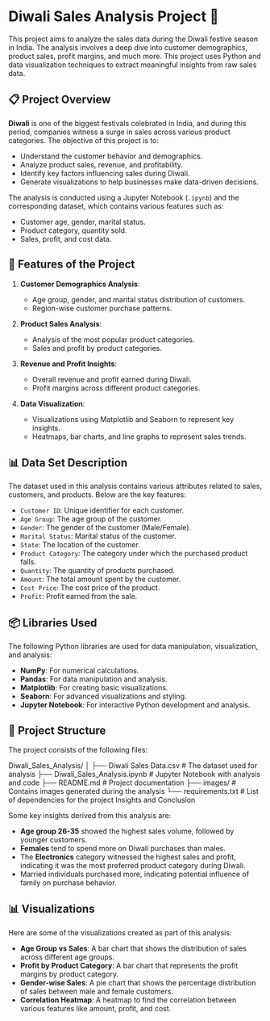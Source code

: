 # Diwali Sales Analysis Project 🎉

This project aims to analyze the sales data during the Diwali festive season in India. The analysis involves a deep dive into customer demographics, product sales, profit margins, and much more. This project uses Python and data visualization techniques to extract meaningful insights from raw sales data.

## 📋 Project Overview

**Diwali** is one of the biggest festivals celebrated in India, and during this period, companies witness a surge in sales across various product categories. The objective of this project is to:
- Understand the customer behavior and demographics.
- Analyze product sales, revenue, and profitability.
- Identify key factors influencing sales during Diwali.
- Generate visualizations to help businesses make data-driven decisions.

The analysis is conducted using a Jupyter Notebook (`.ipynb`) and the corresponding dataset, which contains various features such as:
- Customer age, gender, marital status.
- Product category, quantity sold.
- Sales, profit, and cost data.

## 🚀 Features of the Project

1. **Customer Demographics Analysis**:
   - Age group, gender, and marital status distribution of customers.
   - Region-wise customer purchase patterns.

2. **Product Sales Analysis**:
   - Analysis of the most popular product categories.
   - Sales and profit by product categories.
   
3. **Revenue and Profit Insights**:
   - Overall revenue and profit earned during Diwali.
   - Profit margins across different product categories.
   
4. **Data Visualization**:
   - Visualizations using Matplotlib and Seaborn to represent key insights.
   - Heatmaps, bar charts, and line graphs to represent sales trends.

## 📊 Data Set Description

The dataset used in this analysis contains various attributes related to sales, customers, and products. Below are the key features:

- `Customer ID`: Unique identifier for each customer.
- `Age Group`: The age group of the customer.
- `Gender`: The gender of the customer (Male/Female).
- `Marital Status`: Marital status of the customer.
- `State`: The location of the customer.
- `Product Category`: The category under which the purchased product falls.
- `Quantity`: The quantity of products purchased.
- `Amount`: The total amount spent by the customer.
- `Cost Price`: The cost price of the product.
- `Profit`: Profit earned from the sale.

## 📦 Libraries Used

The following Python libraries are used for data manipulation, visualization, and analysis:

- **NumPy**: For numerical calculations.
- **Pandas**: For data manipulation and analysis.
- **Matplotlib**: For creating basic visualizations.
- **Seaborn**: For advanced visualizations and styling.
- **Jupyter Notebook**: For interactive Python development and analysis.

## 📁 Project Structure

The project consists of the following files:


Diwali_Sales_Analysis/
│
├── Diwali Sales Data.csv      # The dataset used for analysis
├── Diwali_Sales_Analysis.ipynb  # Jupyter Notebook with analysis and code
├── README.md                  # Project documentation
├── images/                    # Contains images generated during the analysis
└── requirements.txt           # List of dependencies for the project
Insights and Conclusion

Some key insights derived from this analysis are:

- **Age group 26-35** showed the highest sales volume, followed by younger customers.
- **Females** tend to spend more on Diwali purchases than males.
- The **Electronics** category witnessed the highest sales and profit, indicating it was the most preferred product category during Diwali.
- Married individuals purchased more, indicating potential influence of family on purchase behavior.

## 📊 Visualizations

Here are some of the visualizations created as part of this analysis:

- **Age Group vs Sales**: A bar chart that shows the distribution of sales across different age groups.
- **Profit by Product Category**: A bar chart that represents the profit margins by product category.
- **Gender-wise Sales**: A pie chart that shows the percentage distribution of sales between male and female customers.
- **Correlation Heatmap**: A heatmap to find the correlation between various features like amount, profit, and cost.
